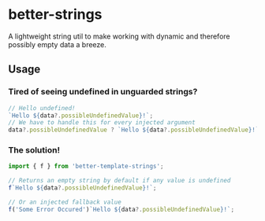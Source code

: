 # better-strings

A lightweight string util to make working with dynamic and therefore possibly empty data a breeze.

## Usage

### Tired of seeing undefined in unguarded strings?

```javascript
// Hello undefined!
`Hello ${data?.possibleUndefinedValue}!`;
// We have to handle this for every injected argument
data?.possibleUndefinedValue ? `Hello ${data?.possibleUndefinedValue}!` : '';
```
### The solution!
```javascript
import { f } from 'better-template-strings';

// Returns an empty string by default if any value is undefined
f`Hello ${data?.possibleUndefinedValue}!`;

// Or an injected fallback value
f('Some Error Occured')`Hello ${data?.possibleUndefinedValue}!`;
```
